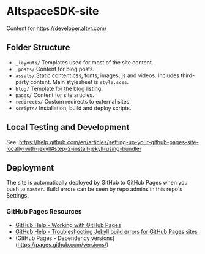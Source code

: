 # AltspaceSDK-site
Content for https://developer.altvr.com/

## Folder Structure
- `_layouts/`
	Templates used for most of the site content.
- `_posts/`
	Content for blog posts.
- `assets/`
	Static content css, fonts, images, js and videos. Includes third-party content. Main stylesheet is `style.scss`.
- `blog/`
	Template for the blog listing.
- `pages/`
	Content for site articles.
- `redirects/`
	Custom redirects to external sites.
- `scripts/`
	Installation, build and deploy scripts.

## Local Testing and Development

See: https://help.github.com/en/articles/setting-up-your-github-pages-site-locally-with-jekyll#step-2-install-jekyll-using-bundler

## Deployment
The site is automatically deployed by GitHub to GitHub Pages when you push to `master`. Build errors can be seen by repo admins in this repo's Settings.

### GitHub Pages Resources

* [GitHub Help - Working with GitHub Pages](https://help.github.com/en/categories/working-with-github-pages)
* [GitHub Help - Troubleshooting Jekyll build errors for GitHub Pages sites](https://help.github.com/en/articles/troubleshooting-jekyll-build-errors-for-github-pages-sites)
* (GitHub Pages - Dependency versions](https://pages.github.com/versions/)